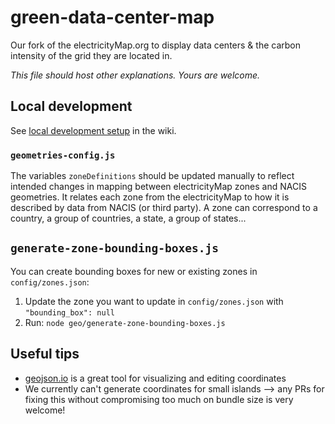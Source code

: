 # green-data-center-map
Our fork of the electricityMap.org to display data centers &amp; the carbon intensity of the grid they are located in.

*This file should host other explanations. Yours are welcome.*
## Local development

See [local development setup](https://github.com/tmrowco/electricitymap-contrib/wiki/Set-up-local-environment#running-the-frontend-map) in the wiki.


### `geometries-config.js`

The variables `zoneDefinitions` should be updated manually to reflect intended changes in mapping between electricityMap zones and NACIS geometries. It relates each zone from the electricityMap to how it is described by data from NACIS (or third party). A zone can correspond to a country, a group of countries, a state, a group of states...


## `generate-zone-bounding-boxes.js`

You can create bounding boxes for new or existing zones in `config/zones.json`:
1) Update the zone you want to update in `config/zones.json` with `"bounding_box": null`
2) Run: `node geo/generate-zone-bounding-boxes.js`

## Useful tips

- [geojson.io](https://geojson.io) is a great tool for visualizing and editing coordinates
- We currently can't generate coordinates for small islands --> any PRs for fixing this without compromising too much on bundle size is very welcome!
